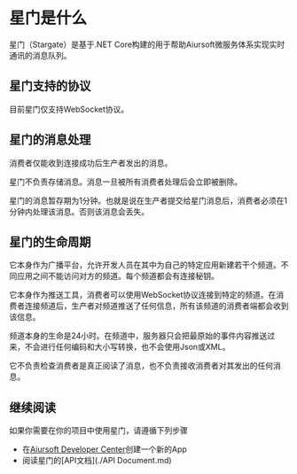 # 星门是什么

星门（Stargate）是基于.NET Core构建的用于帮助Aiursoft微服务体系实现实时通讯的消息队列。

## 星门支持的协议

目前星门仅支持WebSocket协议。

## 星门的消息处理

消费者仅能收到连接成功后生产者发出的消息。

星门不负责存储消息。消息一旦被所有消费者处理后会立即被删除。

星门的消息暂存期为1分钟。也就是说在生产者提交给星门消息后，消费者必须在1分钟内处理该消息。否则该消息会丢失。

## 星门的生命周期

它本身作为广播平台，允许开发人员在其中为自己的特定应用新建若干个频道。不同应用之间不能访问对方的频道。每个频道都会有连接秘钥。

它本身作为推送工具，消费者可以使用WebSocket协议连接到特定的频道。在消费者连接频道后，生产者对频道推送了任何信息，所有该频道的消费者端都会收到该信息。

频道本身的生命是24小时。在频道中，服务器只会把最原始的事件内容推送过来，不会进行任何编码和大小写转换，也不会使用Json或XML。


它不负责检查消费者是真正阅读了消息，也不负责接收消费者对其发出的任何消息。

## 继续阅读

如果你需要在你的项目中使用星门，请遵循下列步骤

* 在[Aiursoft Developer Center](https://developer.aiursoft.com)创建一个新的App
* 阅读星门的[API文档](./API Document.md)